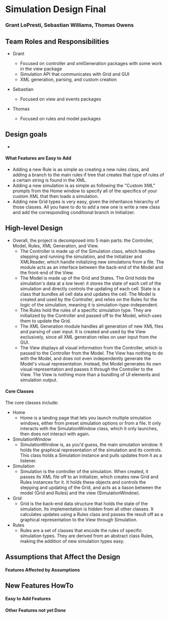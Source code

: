 # Simulation Design Final
### Grant LoPresti, Sebastian Williams, Thomas Owens

## Team Roles and Responsibilities

 * Grant
    - Focused on controller and xmlGeneration packages with some work in the view package
    - Simulation API that communicates with Grid and GUI
    - XML generation, parsing, and custom creation

 * Sebastian
    - Focused on view and events packages

 * Thomas
    - Focused on rules and model packages


## Design goals
- 

#### What Features are Easy to Add
 - Adding a new Rule is as simple as creating a new rules class, and adding a branch to the main
  rules if tree that creates that type of rules of a certain string is found in the XML.
 - Adding a new simulation is as simple as following the "Custom XML" prompts from the Home
  window to specify all of the specifics of your custom XML that then loads a simulation.
 - Adding new Grid types is very easy, given the inheritance hierarchy of those classes. All you have to do to add a new one is write a new class and add the corresponding conditional branch in Initializer.


## High-level Design
* Overall, the project is decomposed into 5 main parts: the Controller, Model, Rules, XML Generation, and View.
    * The Controller is made up of the Simulation class, which handles stepping and running the simulation, and the Initializer and XMLReader, which handle initializing new simulations from a file. The module acts as an interface between the back-end of the Model and the front-end of the View.
    * The Model is made up of the Grid and States. The Grid holds the simulation's data at a low level: it stores the state of each cell of the simulation and directly controls the updating of each cell. State is a class that bundles all cell data and updates the cell. The Model is created and used by the Controller, and relies on the Rules for the logic of the simulation, meaning it is simulation-type-independent.
    * The Rules hold the rules of a specific simulation type. They are initialized by the Controller and passed off to the Model, which uses them to update the Grid.
    * The XML Generation module handles all generation of new XML files and parsing of user input. It is created and used by the View exclusively, since all XML generation relies on user input from the GUI.
    * The View displays all visual information from the Controller, which is passed to the Controller from the Model. The View has nothing to do with the Model, and does not even independently generate the Model's visual representation. Instead, the Model generates its own visual representation and passes it through the Controller to the View. The View is nothing more than a bundling of UI elements and simulation output.

#### Core Classes
The core classes include:
* Home
    * Home is a landing page that lets you launch multiple simulation windows, either from preset simulation options or from a file. It only interacts with the SimulationWindow class, which it only launches, then does not interact with again.
* SimulationWindow
    * SimulationWindow is, as you'd guess, the main simulation window. It holds the graphical representation of the simulation and its controls. This class holds a Simulation instance and pulls updates from it as a listener.
* Simulation
    * Simulation is the controller of the simulation. When created, it passes its XML file off to an Initializer, which creates new Grid and Rules instances for it. It holds these objects and controls the stepping and updating of the Grid, and acts as a liason between the model (Grid and Rules) and the view (SimulationWindow). 
* Grid
    * Grid is the back-end data structure that holds the state of the simulation. Its implementation is hidden from all other classes. It calculates updates using a Rules class and passes the result off as a graphical representation to the View through Simulation.
* Rules
    * Rules are a set of classes that encode the rules of specific simulation types. They are derived from an abstract class Rules, making the addition of new simulation types easy.

## Assumptions that Affect the Design

#### Features Affected by Assumptions


## New Features HowTo

#### Easy to Add Features

#### Other Features not yet Done

